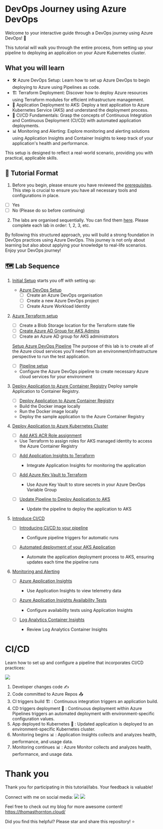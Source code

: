 # DevOps Journey using Azure DevOps

Welcome to your interactive guide through a DevOps journey using Azure DevOps! 🚀

This tutorial will walk you through the entire process, from setting up your pipeline to deploying an application on your Azure Kubernetes cluster.

## What you will learn

- 🛠️ Azure DevOps Setup: Learn how to set up Azure DevOps to begin deploying to Azure using Pipelines as code.
- 🏗️ Terraform Deployment: Discover how to deploy Azure resources using Terraform modules for efficient infrastructure management.
- 🚢 Application Deployment to AKS: Deploy a test application to Azure Kubernetes Service (AKS) and understand the deployment process.
- 🔄 CI/CD Fundamentals: Grasp the concepts of Continuous Integration and Continuous Deployment (CI/CD) with automated application deployments.
- 📊 Monitoring and Alerting: Explore monitoring and alerting solutions using Application Insights and Container Insights to keep track of your application's health and performance.

This setup is designed to reflect a real-world scenario, providing you with practical, applicable skills.

## 🧭 Tutorial Format

1. Before you begin, please ensure you have reviewed the [prerequisites](https://github.com/thomast1906/DevOps-Journey-Using-Azure-DevOps/blob/main/prerequisites.md). This step is crucial to ensure you have all necessary tools and configurations in place.
- [ ] Yes
- [ ] No (Please do so before continuing)

2. The labs are organised sequentially. You can find them [here](https://github.com/thomast1906/DevOps-Journey-Using-Azure-DevOps/tree/main/labs). Please complete each lab in order: 1, 2, 3, etc.

By following this structured approach, you will build a strong foundation in DevOps practices using Azure DevOps. This journey is not only about learning but also about applying your knowledge to real-life scenarios. Enjoy your DevOps journey!

## 🗺️ Lab Sequence

1. [Initial Setup](https://github.com/thomast1906/DevOps-Journey-Using-Azure-DevOps/tree/main/labs/1-Initial-Setup) starts you off with setting up:
   - [Azure DevOps Setup](https://github.com/thomast1906/DevOps-Journey-Using-Azure-DevOps/blob/main/labs/1-Initial-Setup/1-Azure-DevOps-Setup.md)
     - [ ] Create an Azure DevOps organisation
     - [ ] Create a new Azure DevOps project
     - [ ] Create Azure Workload Identity

2. [Azure Terraform setup](https://github.com/thomast1906/DevOps-Journey-Using-Azure-DevOps/blob/main/labs/1-Initial-Setup/2-Azure-Terraform-Remote-Storage.md)
     - [ ] Create a Blob Storage location for the Terraform state file
     - [ ] [Create Azure AD Group for AKS Admins](https://github.com/thomast1906/DevOps-Journey-Using-Azure-DevOps/blob/main/labs/1-Initial-Setup/3-Create-Azure-AD-AKS-Admins.md)
     - [ ] Create an Azure AD group for AKS administrators

   [Setup Azure DevOps Pipeline](https://github.com/thomast1906/DevOps-Journey-Using-Azure-DevOps/tree/main/labs/2-AzureDevOps-Terraform-Pipeline) The purpose of this lab is to create all of the Azure cloud services you'll need from an environment/infrastructure perspective to run the test application.
   - [ ] [Pipeline setup](https://github.com/thomast1906/DevOps-Journey-Using-Azure-DevOps/blob/main/labs/2-AzureDevOps-Terraform-Pipeline/1-Setup-AzureDevOps-Pipeline.md)
   - Configure the Azure DevOps pipeline to create necessary Azure cloud services for your environment

3. [Deploy Application to Azure Container Registry](https://github.com/thomast1906/DevOps-Journey-Using-Azure-DevOps/tree/main/labs/3-Deploy-App-to-ACR) Deploy sample Application to Container Registry.
   - [ ] [Deploy Application to Azure Container Registry](https://github.com/thomast1906/DevOps-Journey-Using-Azure-DevOps/blob/main/labs/3-Deploy-App-to-ACR/1-Deploy-App-to-ACR.md)
   - Build the Docker image locally
   - Run the Docker image locally
   - Deploy the sample application to the Azure Container Registry

4. [Deploy Application to Azure Kubernetes Cluster](https://github.com/thomast1906/DevOps-Journey-Using-Azure-DevOps/tree/main/labs/4-Deploy-App-AKS) 
   - [ ] [Add AKS ACR Role assignment](https://github.com/thomast1906/DevOps-Journey-Using-Azure-DevOps/blob/main/labs/4-Deploy-App-AKS/1-Add-AKS-ACR-Role-Assignment.md)
    - Use Terraform to assign roles for AKS managed identity to access the Azure Container Registry

   - [ ] [Add Application Insights to Terraform](https://github.com/thomast1906/DevOps-Journey-Using-Azure-DevOps/blob/main/labs/4-Deploy-App-AKS/2-Add-Application-Insights.md)
     - Integrate Application Insights for monitoring the application

   - [ ] [Add Azure Key Vault to Terraform](https://github.com/thomast1906/DevOps-Journey-Using-Azure-DevOps/blob/main/labs/4-Deploy-App-AKS/3-Add-KeyVault-to-Terraform.md)
     - Use Azure Key Vault to store secrets in your Azure DevOps Variable Group

   - [ ] [Update Pipeline to Deploy Application to AKS](https://github.com/thomast1906/DevOps-Journey-Using-Azure-DevOps/blob/main/labs/4-Deploy-App-AKS/4-Update-Pipeline-Deploy-App-AKS.md)
     - Update the pipeline to deploy the application to AKS

5. [Introduce CI/CD](https://github.com/thomast1906/DevOps-Journey-Using-Azure-DevOps/tree/main/labs/5-CICD) 
   - [ ] [Introducing CI/CD to your pipeline](https://github.com/thomast1906/DevOps-Journey-Using-Azure-DevOps/blob/main/labs/5-CICD/1-Introduce-CI-CD-to-your-Pipeline.md)
     - Configure pipeline triggers for automatic runs

   - [ ] [Automated deployment of your AKS Application](https://github.com/thomast1906/DevOps-Journey-Using-Azure-DevOps/blob/main/labs/5-CICD/2-Automated-Deployment-AKS-Application.md)
     - Automate the application deployment process to AKS, ensuring updates each time the pipeline runs

6. [Monitoring and Alerting](https://github.com/thomast1906/DevOps-Journey-Using-Azure-DevOps/tree/main/labs/6-Monitoring-and-Alerting) 
   - [ ] [Azure Application Insights](https://github.com/thomast1906/DevOps-Journey-Using-Azure-DevOps/blob/main/labs/6-Monitoring-and-Alerting/1-Application-Insights.md)
     - Use Application Insights to view telemetry data

   - [ ] [Azure Application Insights Availability Tests](https://github.com/thomast1906/DevOps-Journey-Using-Azure-DevOps/blob/main/labs/6-Monitoring-and-Alerting/2-Application-Insights-Configure-Availability-Test.md)
     - Configure availability tests using Application Insights

   - [ ] [Log Analytics Container Insights](https://github.com/thomast1906/DevOps-Journey-Using-Azure-DevOps/blob/main/labs/6-Monitoring-and-Alerting/3-Log-Analytics-Container-Insights.md)
     - Review Log Analytics Container Insights

# CI/CD

Learn how to set up and configure a pipeline that incorporates CI/CD practices:

![](images/cicdimage.png)

1. Developer changes code ✍️
2. Code committed to Azure Repos 📤
3. CI triggers build 🏗️ : Continuous integration triggers an application build.
4. CD triggers deployment 🚀 : Continuous deployment within Azure Pipelines triggers an automated deployment with environment-specific configuration values.
5. App deployed to Kubernetes 🎯 :  Updated application is deployed to an environment-specific Kubernetes cluster.
6. Monitoring begins 📊 : Application Insights collects and analyzes health, performance, and usage data.
7. Monitoring continues 📊 : Azure Monitor collects and analyzes health, performance, and usage data.

# Thank you
Thank you for participating in this tutorial/labs. Your feedback is valuable!

Connect with me on social media:
<a href= "https://twitter.com/tamstar1234"><img src="https://img.icons8.com/nolan/50/twitter.png"/></a>
<a href= "https://www.linkedin.com/in/thomas-thornton-21a86b75/"><img src="https://img.icons8.com/nolan/50/linkedin.png"/></a>

Feel free to check out my blog for more awesome content!
https://thomasthornton.cloud/ 

Did you find this helpful? Please star and share this repository! ⭐

